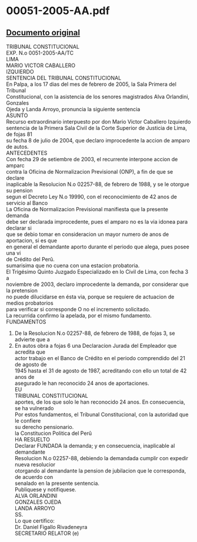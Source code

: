 
00051-2005-AA.pdf
=================
  
[Documento original](https://tc.gob.pe/jurisprudencia/2005/00051-2005-AA.pdf)  
---  
TRIBUNAL CONSTITUCIONAL  
EXP. N.o 0051-2005-AA/TC  
LIMA  
MARIO VICTOR CABALLERO  
IZQUIERDO  
SENTENCIA DEL TRIBUNAL CONSTITUCIONAL  
En Palpa, a los 17 dias del mes de febrero de 2005, la Sala Primera del Tribunal  
Constitucional, con la asistencia de los senores magistrados Alva Orlandini, Gonzales  
Ojeda y Landa Arroyo, pronuncia la siguiente sentencia  
ASUNTO  
Recurso extraordinario interpuesto por don Mario Victor Caballero Izquierdo  
sentencia de la Primera Sala Civil de la Corte Superior de Justicia de Lima, de fojas 81  
su fecha 8 de julio de 2004, que declaro improcedente la accion de amparo de autos.  
ANTECEDENTES  
Con fecha 29 de setiembre de 2003, el recurrente interpone accion de amparc  
contra la Oficina de Normalizacion Previsional (ONP), a fin de que se declare  
inaplicable la Resolucion N.o 02257-88, de febrero de 1988, y se le otorgue su pension  
segun el Decreto Ley N.o 19990, con el reconocimiento de 42 anos de servicio al Banco  
La Oficina de Normalizacion Previsional manifiesta que la presente demanda  
debe ser declarada improcedente, pues el amparo no es la via idonea para declarar si  
que se debio tomar en consideracion un mayor numero de anos de aportacion, si es que  
en general el demandante aporto durante el periodo que alega, pues posee una vi  
de Crédito del Perû.  
sumarisima que no cuena con una estacion probatoria.  
El Trigésimo Quinto Juzgado Especializado en lo Civil de Lima, con fecha 3 a  
noviembre de 2003, declaro improcedente la demanda, por considerar que la pretension  
no puede dilucidarse en ésta via, porque se requiere de actuacion de medios probatorios  
para verificar si corresponde O no el incremento solicitado.  
La recurrida confirmo la apelada, por el mismo fundamento.  
FUNDAMENTOS  
1. De la Resolucion N.o 02257-88, de febrero de 1988, de fojas 3, se advierte que a  
2. En autos obra a fojas 6 una Declaracion Jurada del Empleador que acredita que  
actor trabajo en el Banco de Crédito en el periodo comprendido del 21 de agosto de  
1945 hasta el 31 de agosto de 1987, acreditando con ello un total de 42 anos de  
asegurado le han reconocido 24 anos de aportaciones.  
EU  
TRIBUNAL CONSTITUCIONAL  
aportes, de los que solo le han reconocido 24 anos. En consecuencia, se ha vulnerado  
Por estos fundamentos, el Tribunal Constitucional, con la autoridad que le confiere  
su derecho pensionario.  
la Constitucion Politica del Perû  
HA RESUELTO  
Declarar FUNDADA la demanda; y en consecuencia, inaplicable al demandante  
Resolucion N.o 02257-88, debiendo la demandada cumplir con expedir nueva resolucior  
otorgando al demandante la pension de jubilacion que le corresponda, de acuerdo con  
senalado en la presente sentencia.  
Publiquese y notifiquese.  
ALVA ORLANDINI  
GONZALES OJEDA  
LANDA ARROYO  
SS.  
Lo que certifico:  
Dr. Daniel Figallo Rivadeneyra  
SECRETARIO RELATOR (e)